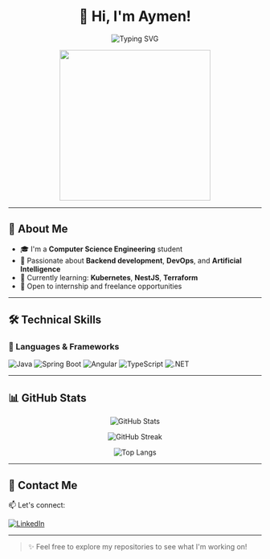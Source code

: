 
<h1 align="center">👋 Hi, I'm Aymen!</h1>

<p align="center">
  <img src="https://readme-typing-svg.herokuapp.com?font=Fira+Code&weight=600&pause=1000&color=36BCF7&center=true&vCenter=true&width=435&lines=Computer+Science+Engineering+Student;Passionate+about+Backend%2C+DevOps%2C+and+AI;Always+learning+and+building+things" alt="Typing SVG" />
</p>

<p align="center">
  <img src="https://cdn.dribbble.com/users/1162077/screenshots/3848914/programmer.gif" width="300"/>
</p>

---

## 🎯 About Me

- 🎓 I'm a **Computer Science Engineering** student  
- 💼 Passionate about **Backend development**, **DevOps**, and **Artificial Intelligence**  
- 🌱 Currently learning: **Kubernetes**, **NestJS**, **Terraform**  
- 🚀 Open to internship and freelance opportunities

---

## 🛠️ Technical Skills

### 🧠 Languages & Frameworks

![Java](https://img.shields.io/badge/Java-007396?style=for-the-badge&logo=java&logoColor=white)
![Spring Boot](https://img.shields.io/badge/Spring%20Boot-6DB33F?style=for-the-badge&logo=spring-boot&logoColor=white)
![Angular](https://img.shields.io/badge/Angular-DD0031?style=for-the-badge&logo=angular&logoColor=white)
![TypeScript](https://img.shields.io/badge/TypeScript-3178C6?style=for-the-badge&logo=typescript&logoColor=white)
![.NET](https://img.shields.io/badge/.NET-512BD4?style=for-the-badge&logo=dotnet&logoColor=white)

---


## 📊 GitHub Stats

<p align="center">
  <img src="https://github-readme-stats.vercel.app/api?username=braiki89-aymen&show_icons=true&theme=radical" alt="GitHub Stats" />
</p>
<p align="center">
  <img src="https://github-readme-streak-stats.herokuapp.com?user=braiki89-aymen&theme=radical&date_format=M%20j%5B%2C%20Y%5D" alt="GitHub Streak" />
</p>
<p align="center">
  <img src="https://github-readme-stats.vercel.app/api/top-langs/?username=braiki89-aymen&layout=compact&theme=radical" alt="Top Langs" />
</p>

---

## 🔗 Contact Me

📫 Let's connect:

[![LinkedIn](https://img.shields.io/badge/Aymen%20Braiki-0077B5?style=for-the-badge&logo=linkedin&logoColor=white)](https://www.linkedin.com/in/aymen-braiki-033115245/)

---

> ✨ Feel free to explore my repositories to see what I'm working on!

